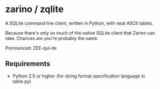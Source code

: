# zarino / zqlite

A SQLite command line client, written in Python, with neat ASCII tables.

Because there's only so much of the native SQLite client that Zarino can take. Chances are you're probably the same.

Pronounced: ZEE-qul-ite

## Requirements

- Python 2.5 or higher (for string format specification language in table.py)
